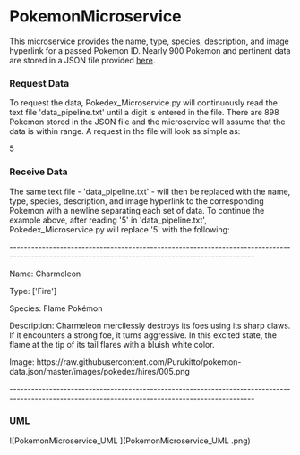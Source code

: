 # PokemonMicroservice

 This microservice provides the name, type, species, description, and image hyperlink for a passed Pokemon ID. Nearly 900 Pokemon and pertinent data are stored in a JSON file provided <a href="https://raw.githubusercontent.com/Purukitto/pokemon-data.json/master/pokedex.json"> here</a>.

 <h3>Request Data</h3>
 To request the data, Pokedex_Microservice.py will continuously read the text file 'data_pipeline.txt' until a digit is entered in the file. There are 898 Pokemon stored in the JSON file and the microservice will assume that the data is within range. A request in the file will look as simple as:

 5

  <h3>Receive Data</h3>
The same text file - 'data_pipeline.txt' - will then be replaced with the name, type, species, description, and image hyperlink to the corresponding Pokemon with a newline separating each set of data. To continue the example above, after reading '5' in 'data_pipeline.txt', Pokedex_Microservice.py will replace '5' with the following:
<p></p>
--------------------------------------------------------------------------------------------------------------------------------------------------
<p>Name: Charmeleon</p>
<p>Type: ['Fire']</p> 
<p>Species: Flame Pokémon</p>
<p>Description: Charmeleon mercilessly destroys its foes using its sharp claws. If it encounters a strong foe, it turns aggressive. In this excited state, the flame at the tip of its tail flares with a bluish white color.</p>
<p>Image: https://raw.githubusercontent.com/Purukitto/pokemon-data.json/master/images/pokedex/hires/005.png</p>
--------------------------------------------------------------------------------------------------------------------------------------------------
<h3>UML</h3>
![PokemonMicroservice_UML ](PokemonMicroservice_UML .png)
